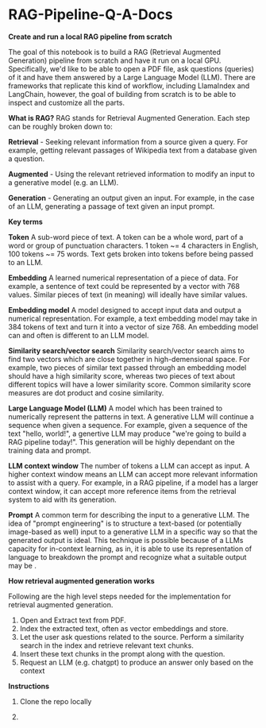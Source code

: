 # RAG-Pipeline-Q-A-Docs

**Create and run a local RAG pipeline from scratch**

The goal of this notebook is to build a RAG (Retrieval Augmented Generation) pipeline from scratch and have it run on a local GPU.
Specifically, we'd like to be able to open a PDF file, ask questions (queries) of it and have them answered by a Large Language Model (LLM).
There are frameworks that replicate this kind of workflow, including LlamaIndex and LangChain, however, the goal of building from scratch is to be able to inspect and customize all the parts.

**What is RAG?**
RAG stands for Retrieval Augmented Generation.
Each step can be roughly broken down to:

**Retrieval** - Seeking relevant information from a source given a query. For example, getting relevant passages of Wikipedia text from a database given a question.

**Augmented** - Using the relevant retrieved information to modify an input to a generative model (e.g. an LLM).

**Generation** - Generating an output given an input. For example, in the case of an LLM, generating a passage of text given an input prompt.




**Key terms**

**Token** A sub-word piece of text. A token can be a whole word, part of a word or group of punctuation characters. 1 token ~= 4 characters in English, 100 tokens ~= 75 words. Text gets broken into tokens before being passed to an LLM.

**Embedding** A learned numerical representation of a piece of data. For example, a sentence of text could be represented by a vector with 768 values. Similar pieces of text (in meaning) will ideally have similar values.

**Embedding model** A model designed to accept input data and output a numerical representation. For example, a text embedding model may take in 384 tokens of text and turn it into a vector of size 768. An embedding model can and often is different to an LLM model.

**Similarity search/vector search** Similarity search/vector search aims to find two vectors which are close together in high-demensional space. For example, two pieces of similar text passed through an embedding model should have a high similarity score, whereas two pieces of text about different topics will have a lower similarity score. Common similarity score measures are dot product and cosine similarity.

**Large Language Model (LLM)** A model which has been trained to numerically represent the patterns in text. A generative LLM will continue a sequence when given a sequence. For example, given a sequence of the text "hello, world!", a genertive LLM may produce "we're going to build a RAG pipeline today!". This generation will be highly dependant on the training data and prompt.

**LLM context window** The number of tokens a LLM can accept as input. A higher context window means an LLM can accept more relevant information to assist with a query. For example, in a RAG pipeline, if a model has a larger context window, it can accept more reference items from the retrieval system to aid with its generation.

**Prompt** A common term for describing the input to a generative LLM. The idea of "prompt engineering" is to structure a text-based (or potentially image-based as well) input to a generative LLM in a specific way so that the generated output is ideal. This technique is possible because of a LLMs capacity for in-context learning, as in, it is able to use its representation of language to breakdown the prompt and recognize what a suitable output may be .


**How retrieval augmented generation works**

Following are the high level steps needed for the implementation for retrieval augmented generation.

1. Open and Extract text from PDF.
2. Index the extracted text, often as vector embeddings and store.
3. Let the user ask questions related to the source. Perform a similarity search in the index and retrieve relevant text chunks.
4. Insert these text chunks in the prompt along with the question.
5. Request an LLM (e.g. chatgpt) to produce an answer only based on the context

**Instructions**

1. Clone the repo locally
   
2.  
